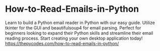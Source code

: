 # How-to-Read-Emails-in-Python
Learn to build a Python email reader in Python with our easy guide. Utilize tkinter for the GUI and beautifulsoup4 for email parsing. Perfect for beginners looking to expand their Python skills and streamline their email reading process. Start creating your own desktop application today!
https://thepycodes.com/how-to-read-emails-in-python/
